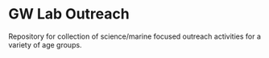 # GW Lab Outreach
Repository for collection of science/marine focused outreach activities for a variety of age groups.
